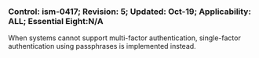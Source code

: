 ### Control: ism-0417; Revision: 5; Updated: Oct-19; Applicability: ALL; Essential Eight:N/A
<p>When systems cannot support multi-factor authentication, single-factor authentication using passphrases is implemented instead.</p>